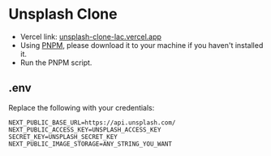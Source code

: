 # Unsplash Clone
- Vercel link: [unsplash-clone-lac.vercel.app](https://unsplash-clone-lac.vercel.app)
- Using [PNPM](https://pnpm.io/), please download it to your machine if you haven't installed it.
- Run the PNPM script.

## .env
Replace the following with your credentials:
```
NEXT_PUBLIC_BASE_URL=https://api.unsplash.com/
NEXT_PUBLIC_ACCESS_KEY=UNSPLASH_ACCESS_KEY
SECRET_KEY=UNSPLASH_SECRET_KEY
NEXT_PUBLIC_IMAGE_STORAGE=ANY_STRING_YOU_WANT
```

